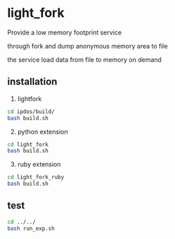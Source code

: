 # light_fork

Provide a low memory footprint service

through fork and dump anonymous memory area to file

the service load data from file to memory on demand

## installation

1. lightfork
```bash
cd ipdos/build/
bash build.sh
```

2. python extension
```bash
cd light_fork
bash build.sh
```

3. ruby extension
```bash
cd light_fork_ruby
bash build.sh
```

## test
```bash
cd ../../
bash run_exp.sh
```
